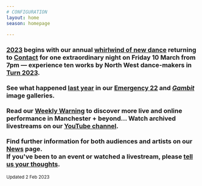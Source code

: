 ```yaml
---
# CONFIGURATION
layout: home
season: homepage

---
```

### [2023](/current/2023) begins with our annual [whirlwind of new dance](/current/2023-turn) returning to <a href="https://contactmcr.com" target="_blank">Contact</a> for one extraordinary night on Friday 10 March from 7pm — experience ten works by North West dance-makers in [Turn 2023](/current/2023-turn).<br><br>See what happened [last year](/archive/2022) in our [Emergency 22](/galleries/2022-emergency) and [*Gambit*](/galleries/2022-gambit) image galleries.<br><br>Read our <a href="https://wordofwarning.posthaven.com" target="_blank">Weekly Warning</a> to discover more live and online performance in Manchester + beyond…  Watch archived livestreams on our <a href="https://youtube.com/@warnmcr" target="_blank">YouTube channel</a>.<br><br>Find further information for both audiences and artists on our [News](/news) page.<br>If you've been to an event or watched a livestream, please <a href="http://bit.ly/warnmcrfeedback" target="_blank">tell us your thoughts</a>.         
<small>Updated 2 Feb 2023</small>

